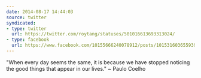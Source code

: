 ```yaml
---
date: 2014-08-17 14:44:03
source: twitter
syndicated:
- type: twitter
  url: https://twitter.com/roytang/statuses/501016613693313024/
- type: facebook
  url: https://www.facebook.com/10155666240078912/posts/10153160365593912
---
```


"When every day seems the same, it is because we have stopped noticing the good things that appear in our lives." ~ Paulo Coelho